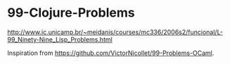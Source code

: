 99-Clojure-Problems
===================

http://www.ic.unicamp.br/~meidanis/courses/mc336/2006s2/funcional/L-99_Ninety-Nine_Lisp_Problems.html

Inspiration from https://github.com/VictorNicollet/99-Problems-OCaml.
